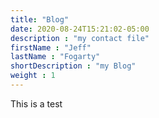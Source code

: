 ```yaml
---
title: "Blog"
date: 2020-08-24T15:21:02-05:00
description : "my contact file"
firstName : "Jeff"
lastName : "Fogarty"
shortDescription : "my Blog"
weight : 1
---
```


This is a test